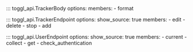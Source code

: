 ::: toggl_api.TrackerBody
    options:
        members:
            - format

::: toggl_api.TrackerEndpoint 
    options:
        show_source: true
        members:
            - edit
            - delete
            - stop
            - add

::: toggl_api.UserEndpoint
    options:
        show_source: true
        members:
            - current
            - collect
            - get
            - check_authentication
